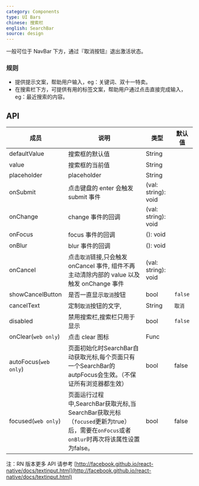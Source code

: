 ```yaml
---
category: Components
type: UI Bars
chinese: 搜索栏
english: SearchBar
source: design
---
```


一般可位于 NavBar 下方，通过『取消按钮』退出激活状态。

### 规则

- 提供提示文案，帮助用户输入，eg：关键词、双十一特卖。
- 在搜索栏下方，可提供有用的标签文案，帮助用户通过点击直接完成输入，eg：最近搜索的内容。

## API

| 成员        | 说明           | 类型               | 默认值       |
|------------|----------------|--------------------|--------------|
| defaultValue |    搜索框的默认值     | String |    |
| value      |  搜索框的当前值  | String |    |
| placeholder    |    placeholder     | String |    |
| onSubmit    |    点击键盘的 enter 会触发 submit 事件    | (val: string): void |    |
| onChange    |    change 事件的回调     | (val: string): void |    |
| onFocus    |    focus 事件的回调     | (): void |    |
| onBlur    |    blur 事件的回调     | (): void |    |
| onCancel  | 点击`取消`链接,只会触发 onCancel 事件, 组件不再主动清除内部的 value 以及触发 onChange 事件  | (val: string): void |    |
| showCancelButton    |    是否一直显示`取消`按钮     | bool |  `false`  |
| cancelText    |   定制`取消`按钮的文字,     | String |  `取消`  |
| disabled    |    禁用搜索栏,搜索栏只用于显示     | bool |  `false`  |
| onClear(`web only`)    |    点击 clear 图标     | Func |    |
| autoFocus(`web only`)   | 页面初始化时SearchBar自动获取光标,每个页面只有一个SearchBar的autpFocus会生效。（不保证所有浏览器都生效） | bool | false  |
| focused(`web only`)   | 页面运行过程中,SearchBar获取光标,当SearchBar获取光标（`focused`更新为true）后，需要在`onFocus`或者`onBlur`时再次将该属性设置为false。 | bool | false  |

注：RN 版本更多 API 请参考 [http://facebook.github.io/react-native/docs/textinput.html](http://facebook.github.io/react-native/docs/textinput.html)
